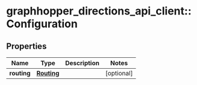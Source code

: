 # graphhopper_directions_api_client::Configuration

## Properties
Name | Type | Description | Notes
------------ | ------------- | ------------- | -------------
**routing** | [**Routing**](Routing.md) |  | [optional] 


